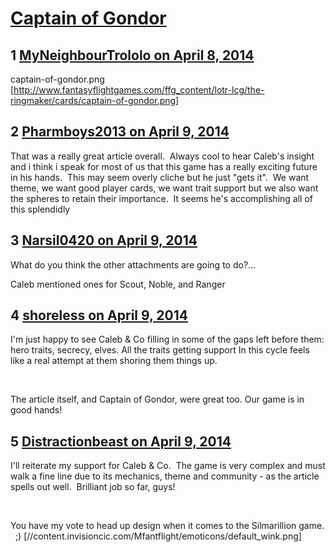 # [Captain of Gondor](https://community.fantasyflightgames.com/topic/103468-captain-of-gondor/)

## 1 [MyNeighbourTrololo on April 8, 2014](https://community.fantasyflightgames.com/topic/103468-captain-of-gondor/?do=findComment&comment=1042464)

captain-of-gondor.png [http://www.fantasyflightgames.com/ffg_content/lotr-lcg/the-ringmaker/cards/captain-of-gondor.png]

## 2 [Pharmboys2013 on April 9, 2014](https://community.fantasyflightgames.com/topic/103468-captain-of-gondor/?do=findComment&comment=1042613)

That was a really great article overall.  Always cool to hear Caleb's insight and i think i speak for most of us that this game has a really exciting future in his hands.  This may seem overly cliche but he just "gets it".  We want theme, we want good player cards, we want trait support but we also want the spheres to retain their importance.  It seems he's accomplishing all of this splendidly

## 3 [Narsil0420 on April 9, 2014](https://community.fantasyflightgames.com/topic/103468-captain-of-gondor/?do=findComment&comment=1042782)

What do you think the other attachments are going to do?...

Caleb mentioned ones for Scout, Noble, and Ranger

## 4 [shoreless on April 9, 2014](https://community.fantasyflightgames.com/topic/103468-captain-of-gondor/?do=findComment&comment=1043030)

I'm just happy to see Caleb & Co filling in some of the gaps left before them: hero traits, secrecy, elves. All the traits getting support In this cycle feels like a real attempt at them shoring them things up.

 

The article itself, and Captain of Gondor, were great too. Our game is in good hands!

## 5 [Distractionbeast on April 9, 2014](https://community.fantasyflightgames.com/topic/103468-captain-of-gondor/?do=findComment&comment=1043203)

I'll reiterate my support for Caleb & Co.  The game is very complex and must walk a fine line due to its mechanics, theme and community - as the article spells out well.  Brilliant job so far, guys!  

 

You have my vote to head up design when it comes to the Silmarillion game.   ;) [//content.invisioncic.com/Mfantflight/emoticons/default_wink.png]

